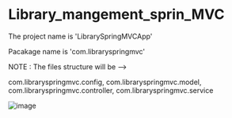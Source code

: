 # Library_mangement_sprin_MVC

The project name is 'LibrarySpringMVCApp'

Pacakage name is 'com.libraryspringmvc'

NOTE : The files structure will be -->

com.libraryspringmvc.config,
 com.libraryspringmvc.model,
 com.libraryspringmvc.controller,
 com.libraryspringmvc.service

 ![image](https://github.com/user-attachments/assets/1a435e47-6946-44eb-8f9a-db532fbab2e0)

